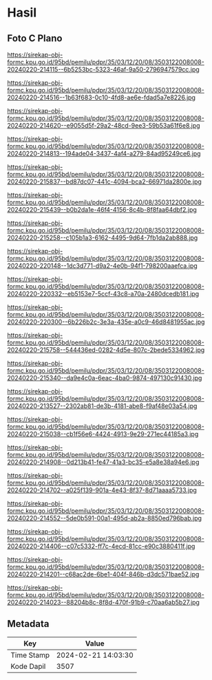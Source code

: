 # Hasil

## Foto C Plano

https://sirekap-obj-formc.kpu.go.id/95bd/pemilu/pdpr/35/03/12/20/08/3503122008008-20240220-214115--6b5253bc-5323-46af-9a50-2796947579cc.jpg

https://sirekap-obj-formc.kpu.go.id/95bd/pemilu/pdpr/35/03/12/20/08/3503122008008-20240220-214516--1b63f683-0c10-4fd8-ae6e-fdad5a7e8226.jpg

https://sirekap-obj-formc.kpu.go.id/95bd/pemilu/pdpr/35/03/12/20/08/3503122008008-20240220-214620--e9055d5f-29a2-48cd-9ee3-59b53a61f6e8.jpg

https://sirekap-obj-formc.kpu.go.id/95bd/pemilu/pdpr/35/03/12/20/08/3503122008008-20240220-214813--194ade04-3437-4af4-a279-84ad95249ce6.jpg

https://sirekap-obj-formc.kpu.go.id/95bd/pemilu/pdpr/35/03/12/20/08/3503122008008-20240220-215837--bd87dc07-441c-4094-bca2-66971da2800e.jpg

https://sirekap-obj-formc.kpu.go.id/95bd/pemilu/pdpr/35/03/12/20/08/3503122008008-20240220-215439--b0b2da1e-46f4-4156-8c4b-8f8faa64dbf2.jpg

https://sirekap-obj-formc.kpu.go.id/95bd/pemilu/pdpr/35/03/12/20/08/3503122008008-20240220-215258--c105b1a3-6162-4495-9d64-7fb1da2ab888.jpg

https://sirekap-obj-formc.kpu.go.id/95bd/pemilu/pdpr/35/03/12/20/08/3503122008008-20240220-220148--1dc3d771-d9a2-4e0b-94f1-798200aaefca.jpg

https://sirekap-obj-formc.kpu.go.id/95bd/pemilu/pdpr/35/03/12/20/08/3503122008008-20240220-220332--eb5153e7-5ccf-43c8-a70a-2480dcedb181.jpg

https://sirekap-obj-formc.kpu.go.id/95bd/pemilu/pdpr/35/03/12/20/08/3503122008008-20240220-220300--6b226b2c-3e3a-435e-a0c9-46d8481955ac.jpg

https://sirekap-obj-formc.kpu.go.id/95bd/pemilu/pdpr/35/03/12/20/08/3503122008008-20240220-215758--544436ed-0282-4d5e-807c-2bede5334962.jpg

https://sirekap-obj-formc.kpu.go.id/95bd/pemilu/pdpr/35/03/12/20/08/3503122008008-20240220-215340--da9e4c0a-6eac-4ba0-9874-497130c91430.jpg

https://sirekap-obj-formc.kpu.go.id/95bd/pemilu/pdpr/35/03/12/20/08/3503122008008-20240220-213527--2302ab81-de3b-4181-abe8-f9af48e03a54.jpg

https://sirekap-obj-formc.kpu.go.id/95bd/pemilu/pdpr/35/03/12/20/08/3503122008008-20240220-215038--cb1f56e6-4424-4913-9e29-271ec44185a3.jpg

https://sirekap-obj-formc.kpu.go.id/95bd/pemilu/pdpr/35/03/12/20/08/3503122008008-20240220-214908--0d213b41-fe47-41a3-bc35-e5a8e38a94e6.jpg

https://sirekap-obj-formc.kpu.go.id/95bd/pemilu/pdpr/35/03/12/20/08/3503122008008-20240220-214702--a025f139-901a-4e43-8f37-8d71aaaa5733.jpg

https://sirekap-obj-formc.kpu.go.id/95bd/pemilu/pdpr/35/03/12/20/08/3503122008008-20240220-214552--5de0b591-00a1-495d-ab2a-8850ed796bab.jpg

https://sirekap-obj-formc.kpu.go.id/95bd/pemilu/pdpr/35/03/12/20/08/3503122008008-20240220-214406--c07c5332-ff7c-4ecd-81cc-e90c3880411f.jpg

https://sirekap-obj-formc.kpu.go.id/95bd/pemilu/pdpr/35/03/12/20/08/3503122008008-20240220-214201--c68ac2de-6be1-404f-846b-d3dc571bae52.jpg

https://sirekap-obj-formc.kpu.go.id/95bd/pemilu/pdpr/35/03/12/20/08/3503122008008-20240220-214023--88204b8c-8f8d-470f-91b9-c70aa6ab5b27.jpg


## Metadata

| Key        | Value               |
| ---------- | ------------------- |
| Time Stamp | 2024-02-21 14:03:30 |
| Kode Dapil | 3507                |



